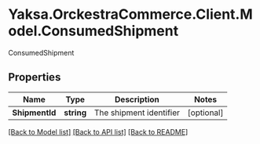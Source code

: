 # Yaksa.OrckestraCommerce.Client.Model.ConsumedShipment
ConsumedShipment

## Properties

Name | Type | Description | Notes
------------ | ------------- | ------------- | -------------
**ShipmentId** | **string** | The shipment identifier | [optional] 

[[Back to Model list]](../README.md#documentation-for-models) [[Back to API list]](../README.md#documentation-for-api-endpoints) [[Back to README]](../README.md)

